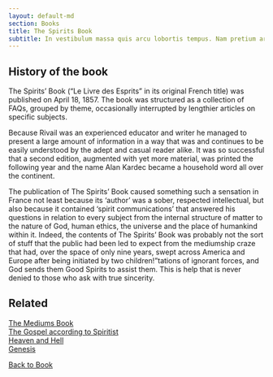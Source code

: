 ```yaml
---
layout: default-md
section: Books
title: The Spirits Book
subtitle: In vestibulum massa quis arcu lobortis tempus. Nam pretium arcu in odio vulputate luctus.
---
```


## History of the book
The Spirits’ Book (“Le Livre des Esprits” in its original French title) was published on April 18, 1857. The book was structured as a collection of FAQs, grouped by theme, occasionally interrupted by lengthier articles on specific subjects.

Because Rivail was an experienced educator and writer he managed to present a large amount of information in a way that was and continues to be easily understood by the adept and casual reader alike. It was so successful that a second edition, augmented with yet more material, was printed the following year and the name Alan Kardec became a household word all over the continent.

The publication of The Spirits’ Book caused something such a sensation in France not least because its ‘author’ was a sober, respected intellectual, but also because it contained ‘spirit communications’ that answered his questions in relation to every subject from the internal structure of matter to the nature of God, human ethics, the universe and the place of humankind within it. Indeed, the contents of The Spirits’ Book was probably not the sort of stuff that the public had been led to expect from the mediumship craze that had, over the space of only nine years, swept across America and Europe after being initiated by two children!”tations of ignorant forces, and God sends them Good Spirits to assist them. This is help that is never denied to those who ask with true sincerity.

## Related
[The Mediums Book](../mediums-book)  
[The Gospel according to Spiritist](../gospel-according-spiritism)  
[Heaven and Hell](../heaven-and-hell)  
[Genesis](../genesis)  


<a href="./" class="button">Back to Book</a>

